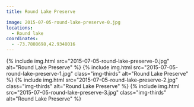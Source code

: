 ```yaml
---
title: Round Lake Preserve

image: 2015-07-05-round-lake-preserve-0.jpg
locations:
  - Round lake
coordinates:
  - -73.7808698,42.9348016
---
```


<div class="photos">
{% include img.html src="2015-07-05-round-lake-preserve-0.jpg" alt="Round Lake Preserve" %}
{% include img.html src="2015-07-05-round-lake-preserve-1.jpg" class="img-thirds" alt="Round Lake Preserve" %}
{% include img.html src="2015-07-05-round-lake-preserve-2.jpg" class="img-thirds" alt="Round Lake Preserve" %}
{% include img.html src="2015-07-05-round-lake-preserve-3.jpg" class="img-thirds" alt="Round Lake Preserve" %}
</div>
